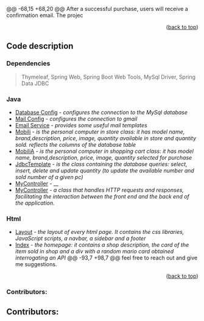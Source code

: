 @@ -68,15 +68,20 @@ After a successful purchase, users will receive a confirmation email. The projec
<p align="right">(<a href="#readme-top">back to top</a>)</p>

## Code description
### Dependencies
  > Thymeleaf,
  > Spring Web,
  > Spring Boot Web Tools,
  > MySql Driver,
  > Spring Data JDBC
### Java
  - [Database Config](DatabaseConfig.java) - _configures the connection to the MySql database_
  - [Mail Config](MailConfig.java) - _configures the connection to gmail_
  - [Email Service](EmailService.java) - _provides some useful mail templates_
  - [Mobili](Mobili.java) - _is the personal computer in store class: it has model name, brand,description, price, image, quantity available in store and quantity sold. reflects the columns of the database table_
  - [MobiliA](MobiliA.java) - _is the personal computer in shopping cart class: it has model name, brand,description, price, image, quantity selected for purchase_
  - [JdbcTemplate](JdbcTemplate.java) - _is the class containing the database queries: select, insert, delete and update quantity (to update the available number and sold number of a given pc)_
  - [MyController](MyController.java) - __
  - [MyController](MyController.java) - _a class that handles HTTP requests and responses, facilitating the interaction between the front end and the back end of the application._
### Html
  - [Layout](templates/layout/layout.html) - _the layout of every html page. It contains the css libraries, JavaScript scripts, a navbar, a sidebar and a footer_
  - [Index](templates/index.html) - _the homepage: it contains a shop description, the card of the item sold in shop and a div with a random mario card obtained interrogating an API_
@@ -93,7 +98,7 @@ feel free to reach out and give me suggestions.

<p align="right">(<a href="#readme-top">back to top</a>)</p>

### Contributors:
## Contributors:
